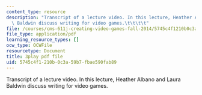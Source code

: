 ```yaml
---
content_type: resource
description: "Transcript of a lecture video. In this lecture, Heather Albano and Laura\
  \ Baldwin discuss writing for video games.\t\t\t\t"
file: /courses/cms-611j-creating-video-games-fall-2014/5745c4f1210b0c3a59b7fbae590fab89_5wHMEQkFzvE.pdf
file_type: application/pdf
learning_resource_types: []
ocw_type: OCWFile
resourcetype: Document
title: 3play pdf file
uid: 5745c4f1-210b-0c3a-59b7-fbae590fab89
---
```

Transcript of a lecture video. In this lecture, Heather Albano and Laura Baldwin discuss writing for video games.				
